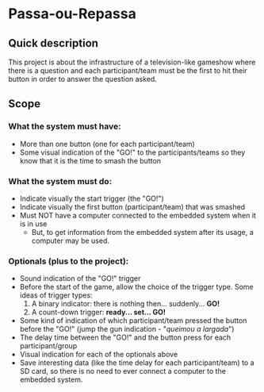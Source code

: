 # Passa-ou-Repassa

## Quick description

This project is about the infrastructure of a television-like gameshow where there is a question and each participant/team must be the first to hit their button in order to answer the question asked.

## Scope

### What the system must have:
- More than one button (one for each participant/team)
- Some visual indication of the "GO!" to the participants/teams so they know that it is the time to smash the button

### What the system must do:
- Indicate visually the start trigger (the "GO!")
- Indicate visually the first button (participant/team) that was smashed
- Must NOT have a computer connected to the embedded system when it is in use
  - But, to get information from the embedded system after its usage, a computer may be used.


### Optionals (plus to the project):
- Sound indication of the "GO!" trigger
- Before the start of the game, allow the choice of the trigger type. Some ideas of trigger types:
  1. A binary indicator: there is nothing then... suddenly... **GO!**
  2. A count-down trigger: **ready... set... GO!**
- Some kind of indication of which participant/team pressed the button before the "GO!" (jump the gun indication - "*queimou a largada*")
- The delay time between the "GO!" and the button press for each participant/group
- Visual indication for each of the optionals above
- Save interesting data (like the time delay for each participant/team) to a SD card, so there is no need to ever connect a computer to the embedded system.